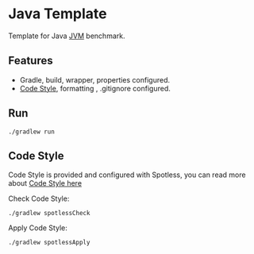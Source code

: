# Java Template

Template for Java [JVM](https://github.com/openjdk/jmh) benchmark.

## Features
- Gradle, build, wrapper, properties configured.
- [Code Style](https://goodforgod.dev/posts/3/), formatting , .gitignore configured.

## Run

```shell
./gradlew run
```

## Code Style

Code Style is provided and configured with Spotless, you can read more about [Code Style here](https://goodforgod.dev/posts/3/)

Check Code Style:

```shell
./gradlew spotlessCheck
```

Apply Code Style:

```shell
./gradlew spotlessApply
```
